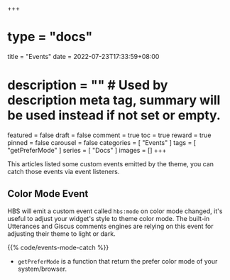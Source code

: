 +++
# type = "docs"
title = "Events"
date = 2022-07-23T17:33:59+08:00
# description = "" # Used by description meta tag, summary will be used instead if not set or empty.
featured = false
draft = false
comment = true
toc = true
reward = true
pinned = false
carousel = false
categories = [
    "Events"
]
tags = [
    "getPreferMode"
]
series = [
    "Docs"
]
images = []
+++

This articles listed some custom events emitted by the theme, you can catch those events via event listeners.

<!--more-->

## Color Mode Event

HBS will emit a custom event called `hbs:mode` on color mode changed, it's useful to adjust your widget's style to theme color mode.
The built-in Utterances and Giscus comments engines are relying on this event for adjusting their theme to light or dark.

{{% code/events-mode-catch %}}

- `getPreferMode` is a function that return the prefer color mode of your system/browser.
